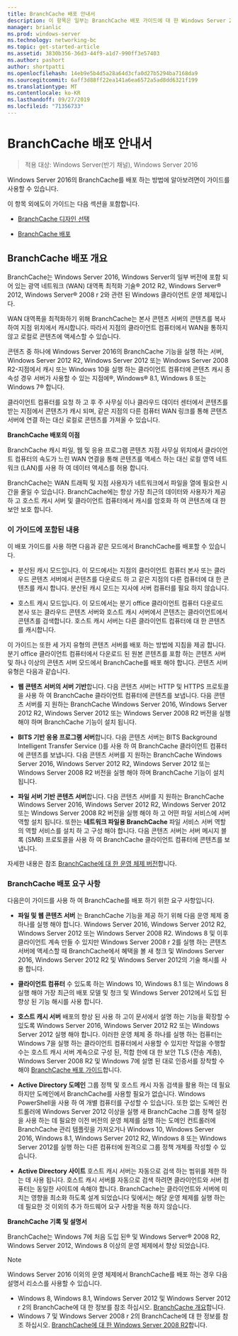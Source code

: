 ```yaml
---
title: BranchCache 배포 안내서
description: 이 항목은 일부는 BranchCache 배포 가이드에 대 한 Windows Server 2016, 지사에 WAN 대역폭 사용량을 최적화 하기 위해 분산 및 호스트 캐시 모드로 BranchCache를 배포 하는 방법을 보여 주는
manager: brianlic
ms.prod: windows-server
ms.technology: networking-bc
ms.topic: get-started-article
ms.assetid: 3830b356-36d3-44f9-a1d7-990ff3e57403
ms.author: pashort
author: shortpatti
ms.openlocfilehash: 14eb9e5b4d5a28a64d3cfa0d27b5294ba7168da9
ms.sourcegitcommit: 6aff3d88ff22ea141a6ea6572a5ad8dd6321f199
ms.translationtype: MT
ms.contentlocale: ko-KR
ms.lasthandoff: 09/27/2019
ms.locfileid: "71356733"
---
```

# <a name="branchcache-deployment-guide"></a>BranchCache 배포 안내서

>적용 대상: Windows Server(반기 채널), Windows Server 2016

Windows Server 2016의 BranchCache를 배포 하는 방법에 알아보려면이 가이드를 사용할 수 있습니다.  
  
이 항목 외에도이 가이드는 다음 섹션을 포함합니다.  
  
-   [BranchCache 디자인 선택](../../branchcache/plan/Choosing-a-BranchCache-Design.md)  
  
-   [BranchCache 배포](../../branchcache/deploy/Deploy-BranchCache.md)  
  
## <a name="branchcache-deployment-overview"></a>BranchCache 배포 개요

BranchCache는 Windows Server 2016, Windows Server의 일부 버전에 포함 되어 있는 광역 네트워크 (WAN) 대역폭 최적화 기술&reg; 2012 R2, Windows Server&reg; 2012, Windows Server&reg; 2008 r 2와 관련 된 Windows 클라이언트 운영 체제입니다.  
  
WAN 대역폭을 최적화하기 위해 BranchCache는 본사 콘텐츠 서버의 콘텐츠를 복사하여 지점 위치에서 캐시합니다. 따라서 지점의 클라이언트 컴퓨터에서 WAN을 통하지 않고 로컬로 콘텐츠에 액세스할 수 있습니다.  
  
콘텐츠 중 하나에 Windows Server 2016의 BranchCache 기능을 실행 하는 서버, Windows Server 2012 R2, Windows Server 2012 또는 Windows Server 2008 R2-지점에서 캐시 또는 Windows 10을 실행 하는 클라이언트 컴퓨터에 콘텐츠 캐시 종속성 경우 서버가 사용할 수 있는 지점에&reg;, Windows&reg; 8.1, Windows 8 또는 Windows 7&reg; 합니다.  
  
클라이언트 컴퓨터를 요청 하 고 후 주 사무실 이나 클라우드 데이터 센터에서 콘텐츠를 받는 지점에서 콘텐츠가 캐시 되며, 같은 지점의 다른 컴퓨터 WAN 링크를 통해 콘텐츠 서버에 연결 하는 대신 로컬로 콘텐츠를 가져올 수 있습니다.  
  
**BranchCache 배포의 이점**  
  
BranchCache 캐시 파일, 웹 및 응용 프로그램 콘텐츠 지점 사무실 위치에서 클라이언트 컴퓨터의 속도가 느린 WAN 연결을 통해 콘텐츠를 액세스 하는 대신 로컬 영역 네트워크 (LAN)를 사용 하 여 데이터 액세스를 허용 합니다.  
  
BranchCache는 WAN 트래픽 및 지점 사용자가 네트워크에서 파일을 열에 필요한 시간을 줄일 수 있습니다.  BranchCache에는 항상 가장 최근의 데이터와 사용자가 제공 하 고 호스트 캐시 서버 및 클라이언트 컴퓨터에서 캐시를 암호화 하 여 콘텐츠에 대 한 보안 보호 합니다.  
  
### <a name="what-this-guide-provides"></a>이 가이드에 포함된 내용  
이 배포 가이드를 사용 하면 다음과 같은 모드에서 BranchCache를 배포할 수 있습니다.  
  
-   분산된 캐시 모드입니다. 이 모드에서는 지점의 클라이언트 컴퓨터 본사 또는 클라우드 콘텐츠 서버에서 콘텐츠를 다운로드 하 고 같은 지점의 다른 컴퓨터에 대 한 콘텐츠를 캐시 합니다. 분산된 캐시 모드는 지사에 서버 컴퓨터를 필요 하지 않습니다.  
  
-   호스트 캐시 모드입니다. 이 모드에서는 분기 office 클라이언트 컴퓨터 다운로드 본사 또는 클라우드 콘텐츠 서버와 호스트 캐시 서버에서 콘텐츠는 클라이언트에서 콘텐츠를 검색합니다. 호스트 캐시 서버는 다른 클라이언트 컴퓨터에 대 한 콘텐츠를 캐시합니다.  
  
이 가이드는 또한 세 가지 유형의 콘텐츠 서버를 배포 하는 방법에 지침을 제공 합니다. 분기 office 클라이언트 컴퓨터에서 다운로드 된 원본 콘텐츠를 포함 하는 콘텐츠 서버 및 하나 이상의 콘텐츠 서버 모드에서 BranchCache를 배포 해야 합니다. 콘텐츠 서버 유형은 다음과 같습니다.  
  
-   **웹 콘텐츠 서버의 서버 기반**합니다. 다음 콘텐츠 서버는 HTTP 및 HTTPS 프로토콜을 사용 하 여 BranchCache 클라이언트 컴퓨터에 콘텐츠를 보냅니다. 다음 콘텐츠 서버를 지 원하는 BranchCache Windows Server 2016, Windows Server 2012 R2, Windows Server 2012 또는 Windows Server 2008 R2 버전을 실행 해야 하며 BranchCache 기능이 설치 됩니다.  
  
-   **BITS 기반 응용 프로그램 서버**합니다. 다음 콘텐츠 서버는 BITS Background Intelligent Transfer Service ()를 사용 하 여 BranchCache 클라이언트 컴퓨터에 콘텐츠를 보냅니다. 다음 콘텐츠 서버를 지 원하는 BranchCache Windows Server 2016, Windows Server 2012 R2, Windows Server 2012 또는 Windows Server 2008 R2 버전을 실행 해야 하며 BranchCache 기능이 설치 됩니다.  
  
-   **파일 서버 기반 콘텐츠 서버**합니다. 다음 콘텐츠 서버를 지 원하는 BranchCache Windows Server 2016, Windows Server 2012 R2, Windows Server 2012 또는 Windows Server 2008 R2 버전을 실행 해야 하 고 어떤 파일 서비스에 서버 역할 설치 됩니다. 또한는 **네트워크 파일용 BranchCache** 파일 서비스 서버 역할의 역할 서비스를 설치 하 고 구성 해야 합니다. 다음 콘텐츠 서버는 서버 메시지 블록 (SMB) 프로토콜을 사용 하 여 BranchCache 클라이언트 컴퓨터에 콘텐츠를 보냅니다.  
  
자세한 내용은 참조 [BranchCache에 대 한 운영 체제 버전](https://technet.microsoft.com/windows-server-docs/networking/branchcache/branchcache#a-namebkmkosaoperating-system-versions-for-branchcache)합니다.  
  
### <a name="branchcache-deployment-requirements"></a>BranchCache 배포 요구 사항

다음은이 가이드를 사용 하 여 BranchCache를 배포 하기 위한 요구 사항입니다.  
  
-   **파일 및 웹 콘텐츠 서버** 는 BranchCache 기능을 제공 하기 위해 다음 운영 체제 중 하나를 실행 해야 합니다. Windows Server 2016, Windows Server 2012 R2, Windows Server 2012 또는 Windows Server 2008 R2. Windows 8 및 이후 클라이언트 계속 만들 수 있지만 Windows Server 2008 r 2를 실행 하는 콘텐츠 서버에 액세스할 때 BranchCache에서 혜택을 볼 새 청크 및 Windows Server 2016, Windows Server 2012 R2 및 Windows Server 2012의 기술 해시를 사용 합니다.  
  
-   **클라이언트 컴퓨터** 수 있도록 하는 Windows 10, Windows 8.1 또는 Windows 8 실행 해야 가장 최근의 배포 모델 및 청크 및 Windows Server 2012에서 도입 된 향상 된 기능 해시를 사용 합니다.  
  
-   **호스트 캐시 서버** 배포의 향상 된 사용 하 고이 문서에서 설명 하는 기능을 확장할 수 있도록 Windows Server 2016, Windows Server 2012 R2 또는 Windows Server 2012 실행 해야 합니다.  이러한 운영 체제 중 하나를 실행 하는 컴퓨터는 Windows 7을 실행 하는 클라이언트 컴퓨터에서 사용할 수 있지만 작업을 수행할 수는 호스트 캐시 서버 계속으로 구성 된, 적합 한에 대 한 보안 TLS (전송 계층), Windows Server 2008 R2 및 Windows 7에 설명 된 대로 인증서를 장착할 수 해야 [BranchCache 배포 가이드](https://technet.microsoft.com/library/ee649232.aspx)합니다.  
  
-   **Active Directory 도메인** 그룹 정책 및 호스트 캐시 자동 검색을 활용 하는 데 필요 하지만 도메인에서 BranchCache를 사용할 필요가 없습니다.  Windows PowerShell을 사용 하 여 개별 컴퓨터를 구성할 수 있습니다. 또한 없는 도메인 컨트롤러에 Windows Server 2012 이상을 실행 새 BranchCache 그룹 정책 설정을 사용 하는 데 필요한 이전 버전의 운영 체제를 실행 하는 도메인 컨트롤러에 BranchCache 관리 템플릿을 가져오거나 Windows 10, Windows Server 2016, Windows 8.1, Windows Server 2012 R2, Windows 8 또는 Windows Server 2012를 실행 하는 다른 컴퓨터에 원격으로 그룹 정책 개체를 작성할 수 있습니다.

-   **Active Directory 사이트** 호스트 캐시 서버는 자동으로 검색 하는 범위를 제한 하는 데 사용 됩니다.  호스트 캐시 서버를 자동으로 검색 하려면 클라이언트와 서버 컴퓨터는 동일한 사이트에 속해야 합니다. BranchCache는 클라이언트와 서버에 미치는 영향을 최소화 하도록 설계 되었습니다 및에서는 해당 운영 체제를 실행 하는 데 필요한 것 이외의 추가 하드웨어 요구 사항을 적용 하지 않습니다.  

**BranchCache 기록 및 설명서**

BranchCache는 Windows 7에 처음 도입 된&reg; 및 Windows Server&reg; 2008 R2, Windows Server 2012, Windows 8 이상의 운영 체제에서 향상 되었습니다.

> [!NOTE]
> Windows Server 2016 이외의 운영 체제에서 BranchCache를 배포 하는 경우 다음 설명서 리소스를 사용할 수 있습니다.
> 
> - Windows 8, Windows 8.1, Windows Server 2012 및 Windows Server 2012 r 2의 BranchCache에 대 한 정보를 참조 하십시오. [BranchCache 개요](https://technet.microsoft.com/library/hh831696.aspx)합니다.  
> - Windows 7 및 Windows Server 2008 r 2의 BranchCache에 대 한 정보를 참조 하십시오.  [BranchCache에 대 한 Windows Server 2008 R2](https://technet.microsoft.com/library/dd996634.aspx)합니다.  
  



